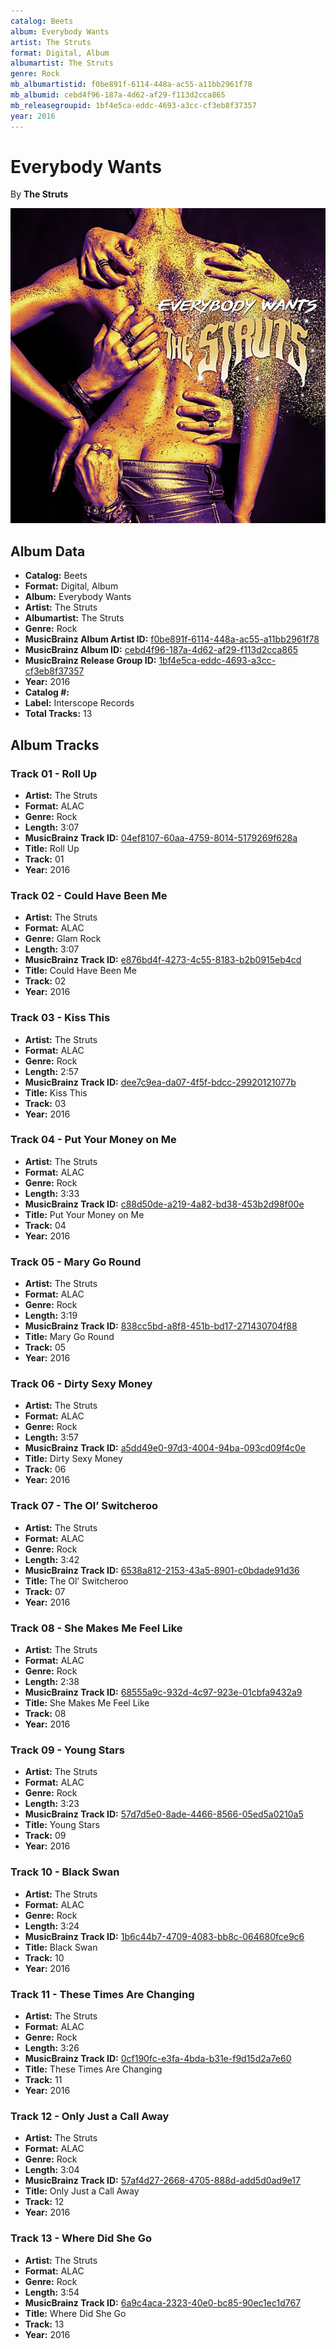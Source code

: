 ```yaml
---
catalog: Beets
album: Everybody Wants
artist: The Struts
format: Digital, Album
albumartist: The Struts
genre: Rock
mb_albumartistid: f0be891f-6114-448a-ac55-a11bb2961f78
mb_albumid: cebd4f96-187a-4d62-af29-f113d2cca865
mb_releasegroupid: 1bf4e5ca-eddc-4693-a3cc-cf3eb8f37357
year: 2016
---
```


# Everybody Wants

By **The Struts**

![](../../assets/beetscovers/The_Struts-Everybody_Wants.jpg)

## Album Data

- **Catalog:** Beets
- **Format:** Digital, Album
- **Album:** Everybody Wants
- **Artist:** The Struts
- **Albumartist:** The Struts
- **Genre:** Rock
- **MusicBrainz Album Artist ID:** [f0be891f-6114-448a-ac55-a11bb2961f78](https://musicbrainz.org/artist/f0be891f-6114-448a-ac55-a11bb2961f78)
- **MusicBrainz Album ID:** [cebd4f96-187a-4d62-af29-f113d2cca865](https://musicbrainz.org/release/cebd4f96-187a-4d62-af29-f113d2cca865)
- **MusicBrainz Release Group ID:** [1bf4e5ca-eddc-4693-a3cc-cf3eb8f37357](https://musicbrainz.org/release-group/1bf4e5ca-eddc-4693-a3cc-cf3eb8f37357)
- **Year:** 2016
- **Catalog #:** 
- **Label:** Interscope Records
- **Total Tracks:** 13

## Album Tracks

### Track 01 - Roll Up

- **Artist:** The Struts
- **Format:** ALAC
- **Genre:** Rock
- **Length:** 3:07
- **MusicBrainz Track ID:** [04ef8107-60aa-4759-8014-5179269f628a](https://musicbrainz.org/recording/04ef8107-60aa-4759-8014-5179269f628a)
- **Title:** Roll Up
- **Track:** 01
- **Year:** 2016

### Track 02 - Could Have Been Me

- **Artist:** The Struts
- **Format:** ALAC
- **Genre:** Glam Rock
- **Length:** 3:07
- **MusicBrainz Track ID:** [e876bd4f-4273-4c55-8183-b2b0915eb4cd](https://musicbrainz.org/recording/e876bd4f-4273-4c55-8183-b2b0915eb4cd)
- **Title:** Could Have Been Me
- **Track:** 02
- **Year:** 2016

### Track 03 - Kiss This

- **Artist:** The Struts
- **Format:** ALAC
- **Genre:** Rock
- **Length:** 2:57
- **MusicBrainz Track ID:** [dee7c9ea-da07-4f5f-bdcc-29920121077b](https://musicbrainz.org/recording/dee7c9ea-da07-4f5f-bdcc-29920121077b)
- **Title:** Kiss This
- **Track:** 03
- **Year:** 2016

### Track 04 - Put Your Money on Me

- **Artist:** The Struts
- **Format:** ALAC
- **Genre:** Rock
- **Length:** 3:33
- **MusicBrainz Track ID:** [c88d50de-a219-4a82-bd38-453b2d98f00e](https://musicbrainz.org/recording/c88d50de-a219-4a82-bd38-453b2d98f00e)
- **Title:** Put Your Money on Me
- **Track:** 04
- **Year:** 2016

### Track 05 - Mary Go Round

- **Artist:** The Struts
- **Format:** ALAC
- **Genre:** Rock
- **Length:** 3:19
- **MusicBrainz Track ID:** [838cc5bd-a8f8-451b-bd17-271430704f88](https://musicbrainz.org/recording/838cc5bd-a8f8-451b-bd17-271430704f88)
- **Title:** Mary Go Round
- **Track:** 05
- **Year:** 2016

### Track 06 - Dirty Sexy Money

- **Artist:** The Struts
- **Format:** ALAC
- **Genre:** Rock
- **Length:** 3:57
- **MusicBrainz Track ID:** [a5dd49e0-97d3-4004-94ba-093cd09f4c0e](https://musicbrainz.org/recording/a5dd49e0-97d3-4004-94ba-093cd09f4c0e)
- **Title:** Dirty Sexy Money
- **Track:** 06
- **Year:** 2016

### Track 07 - The Ol’ Switcheroo

- **Artist:** The Struts
- **Format:** ALAC
- **Genre:** Rock
- **Length:** 3:42
- **MusicBrainz Track ID:** [6538a812-2153-43a5-8901-c0bdade91d36](https://musicbrainz.org/recording/6538a812-2153-43a5-8901-c0bdade91d36)
- **Title:** The Ol’ Switcheroo
- **Track:** 07
- **Year:** 2016

### Track 08 - She Makes Me Feel Like

- **Artist:** The Struts
- **Format:** ALAC
- **Genre:** Rock
- **Length:** 2:38
- **MusicBrainz Track ID:** [68555a9c-932d-4c97-923e-01cbfa9432a9](https://musicbrainz.org/recording/68555a9c-932d-4c97-923e-01cbfa9432a9)
- **Title:** She Makes Me Feel Like
- **Track:** 08
- **Year:** 2016

### Track 09 - Young Stars

- **Artist:** The Struts
- **Format:** ALAC
- **Genre:** Rock
- **Length:** 3:23
- **MusicBrainz Track ID:** [57d7d5e0-8ade-4466-8566-05ed5a0210a5](https://musicbrainz.org/recording/57d7d5e0-8ade-4466-8566-05ed5a0210a5)
- **Title:** Young Stars
- **Track:** 09
- **Year:** 2016

### Track 10 - Black Swan

- **Artist:** The Struts
- **Format:** ALAC
- **Genre:** Rock
- **Length:** 3:24
- **MusicBrainz Track ID:** [1b6c44b7-4709-4083-bb8c-064680fce9c6](https://musicbrainz.org/recording/1b6c44b7-4709-4083-bb8c-064680fce9c6)
- **Title:** Black Swan
- **Track:** 10
- **Year:** 2016

### Track 11 - These Times Are Changing

- **Artist:** The Struts
- **Format:** ALAC
- **Genre:** Rock
- **Length:** 3:26
- **MusicBrainz Track ID:** [0cf190fc-e3fa-4bda-b31e-f9d15d2a7e60](https://musicbrainz.org/recording/0cf190fc-e3fa-4bda-b31e-f9d15d2a7e60)
- **Title:** These Times Are Changing
- **Track:** 11
- **Year:** 2016

### Track 12 - Only Just a Call Away

- **Artist:** The Struts
- **Format:** ALAC
- **Genre:** Rock
- **Length:** 3:04
- **MusicBrainz Track ID:** [57af4d27-2668-4705-888d-add5d0ad9e17](https://musicbrainz.org/recording/57af4d27-2668-4705-888d-add5d0ad9e17)
- **Title:** Only Just a Call Away
- **Track:** 12
- **Year:** 2016

### Track 13 - Where Did She Go

- **Artist:** The Struts
- **Format:** ALAC
- **Genre:** Rock
- **Length:** 3:54
- **MusicBrainz Track ID:** [6a9c4aca-2323-40e0-bc85-90ec1ec1d767](https://musicbrainz.org/recording/6a9c4aca-2323-40e0-bc85-90ec1ec1d767)
- **Title:** Where Did She Go
- **Track:** 13
- **Year:** 2016

